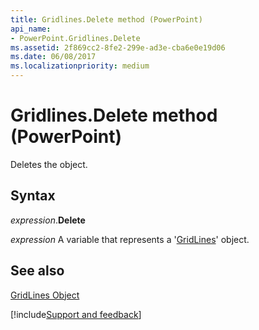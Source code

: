 ```yaml
---
title: Gridlines.Delete method (PowerPoint)
api_name:
- PowerPoint.Gridlines.Delete
ms.assetid: 2f869cc2-8fe2-299e-ad3e-cba6e0e19d06
ms.date: 06/08/2017
ms.localizationpriority: medium
---
```



# Gridlines.Delete method (PowerPoint)

Deletes the object.


## Syntax

_expression_.**Delete**

_expression_ A variable that represents a '[GridLines](PowerPoint.GridLines.md)' object.


## See also


[GridLines Object](PowerPoint.GridLines.md)

[!include[Support and feedback](~/includes/feedback-boilerplate.md)]